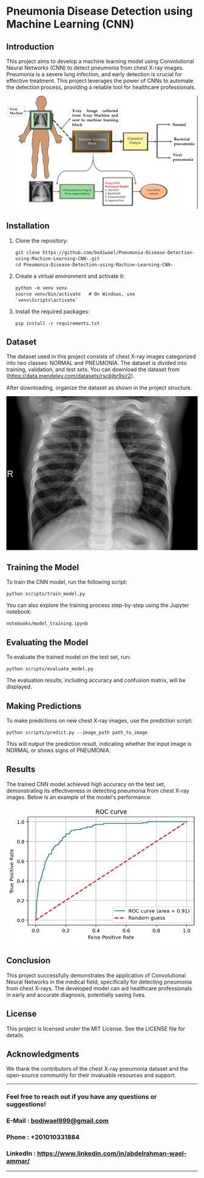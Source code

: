 # Pneumonia Disease Detection using Machine Learning (CNN)

## Introduction

This project aims to develop a machine learning model using Convolutional Neural Networks (CNN) to detect pneumonia from chest X-ray images. Pneumonia is a severe lung infection, and early detection is crucial for effective treatment. This project leverages the power of CNNs to automate the detection process, providing a reliable tool for healthcare professionals.

![Pneumonia Detection](assets/img1.png)

## Installation

1. Clone the repository:
   ```
   git clone https://github.com/bodiwael/Pneumonia-Disease-Detection-using-Machine-Learning-CNN-.git
   cd Pneumonia-Disease-Detection-using-Machine-Learning-CNN-
   ```

2. Create a virtual environment and activate it:
   ```
   python -m venv venv
   source venv/bin/activate   # On Windows, use `venv\Scripts\activate`
   ```

3. Install the required packages:
   ```
   pip install -r requirements.txt
   ```

## Dataset

The dataset used in this project consists of chest X-ray images categorized into two classes: NORMAL and PNEUMONIA. The dataset is divided into training, validation, and test sets. You can download the dataset from (https://data.mendeley.com/datasets/rscbjbr9sj/2).

After downloading, organize the dataset as shown in the project structure.

![Sample Chest X-ray](assets/normal.jpeg)

## Training the Model

To train the CNN model, run the following script:
```
python scripts/train_model.py
```

You can also explore the training process step-by-step using the Jupyter notebook:
```
notebooks/model_training.ipynb
```

## Evaluating the Model

To evaluate the trained model on the test set, run:
```
python scripts/evaluate_model.py
```

The evaluation results, including accuracy and confusion matrix, will be displayed.

## Making Predictions

To make predictions on new chest X-ray images, use the prediction script:
```
python scripts/predict.py --image_path path_to_image
```

This will output the prediction result, indicating whether the input image is NORMAL or shows signs of PNEUMONIA.

## Results

The trained CNN model achieved high accuracy on the test set, demonstrating its effectiveness in detecting pneumonia from chest X-ray images. Below is an example of the model's performance:

![Model Performance](assets/img2.png)

## Conclusion

This project successfully demonstrates the application of Convolutional Neural Networks in the medical field, specifically for detecting pneumonia from chest X-rays. The developed model can aid healthcare professionals in early and accurate diagnosis, potentially saving lives.

## License

This project is licensed under the MIT License. See the LICENSE file for details.

## Acknowledgments

We thank the contributors of the chest X-ray pneumonia dataset and the open-source community for their invaluable resources and support.

---

### Feel free to reach out if you have any questions or suggestions!
### E-Mail : bodiwael999@gmail.com
### Phone : +201010331884
### LinkedIn : https://www.linkedin.com/in/abdelrahman-wael-ammar/
---

